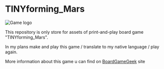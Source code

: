 # TINYforming_Mars

![Game logo](https://github.com/beg7/TINYforming_Mars/blob/master/images/Game_logo.png)

This repository is only store for assets of print-and-play board game "TINYforming_Mars".

In my plans make and play this game / translate to my native language / play again.

More information about this game u can find on [BoardGameGeek](https://boardgamegeek.com/boardgame/282493/tinyforming-mars) site

